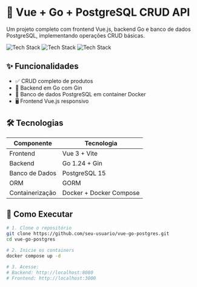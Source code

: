 # 🚀 Vue + Go + PostgreSQL CRUD API

Um projeto completo com frontend Vue.js, backend Go e banco de dados PostgreSQL, implementando operações CRUD básicas.

![Tech Stack](https://img.shields.io/badge/Go-1.24-blue)
![Tech Stack](https://img.shields.io/badge/Vue-3-green)
![Tech Stack](https://img.shields.io/badge/PostgreSQL-15-blue)

## ✨ Funcionalidades

- ✅ CRUD completo de produtos
- 🚀 Backend em Go com Gin
- 💾 Banco de dados PostgreSQL em container Docker
- 🖥️ Frontend Vue.js responsivo

## 🛠️ Tecnologias

| Componente       | Tecnologia           |
|------------------|----------------------|
| Frontend         | Vue 3 + Vite         |
| Backend          | Go 1.24 + Gin        |
| Banco de Dados   | PostgreSQL 15        |
| ORM              | GORM                 |
| Containerização  | Docker + Docker Compose |

## 🚦 Como Executar

```bash
# 1. Clone o repositório
git clone https://github.com/seu-usuario/vue-go-postgres.git
cd vue-go-postgres

# 2. Inicie os containers
docker compose up -d

# 3. Acesse:
# Backend: http://localhost:8080
# Frontend: http://localhost:3000
```
